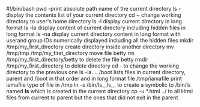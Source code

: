 #!/bin/bash
pwd -print absolute path name of the current directory
ls -display the contents list of your current directory
cd ~  change working directory to user's home directory
ls -l display current directory in long format
ls -la display content of current directory including hidden files in long format
ls -na display current directory content in long format with userand group IDs numerically displayed including all the hidden files
mkdir /tmp/my_first_directory create directory inside another directory
mv /tmp/tmp /tmp/my_first_directory move file betty
rm /tmp/my_first_directory/betty to delete the file betty
rmdir /tmp/my_first_directory to delete directory
cd - to change the working directory to the previous one
ls -la. .. /boot lists files in current directory, parent and /boot in that order and in long format
file /tmp/iamafile print iamafile type of file in /tmp 
ln -s /bin/ls__ls__ to create a symbolic to /bin/ls named __ls__ which is created in the current directory
cp -u *.html ../ to all Html files from current to parent but the ones that did not exit in the parent
